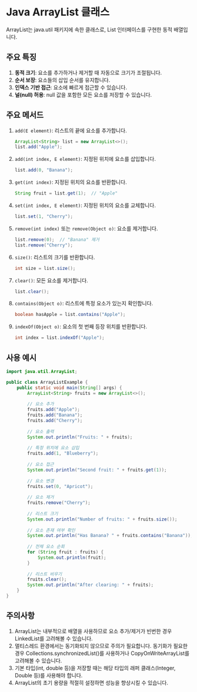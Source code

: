 # Java ArrayList 클래스

ArrayList는 java.util 패키지에 속한 클래스로, List 인터페이스를 구현한 동적 배열입니다.

## 주요 특징

1. **동적 크기**: 요소를 추가하거나 제거할 때 자동으로 크기가 조절됩니다.
2. **순서 보장**: 요소들의 삽입 순서를 유지합니다.
3. **인덱스 기반 접근**: 요소에 빠르게 접근할 수 있습니다.
4. **널(null) 허용**: null 값을 포함한 모든 요소를 저장할 수 있습니다.

## 주요 메서드

1. `add(E element)`: 리스트의 끝에 요소를 추가합니다.

   ```java
   ArrayList<String> list = new ArrayList<>();
   list.add("Apple");
   ```

2. `add(int index, E element)`: 지정된 위치에 요소를 삽입합니다.

   ```java
   list.add(0, "Banana");
   ```

3. `get(int index)`: 지정된 위치의 요소를 반환합니다.

   ```java
   String fruit = list.get(1);  // "Apple"
   ```

4. `set(int index, E element)`: 지정된 위치의 요소를 교체합니다.

   ```java
   list.set(1, "Cherry");
   ```

5. `remove(int index)` 또는 `remove(Object o)`: 요소를 제거합니다.

   ```java
   list.remove(0);  // "Banana" 제거
   list.remove("Cherry");
   ```

6. `size()`: 리스트의 크기를 반환합니다.

   ```java
   int size = list.size();
   ```

7. `clear()`: 모든 요소를 제거합니다.

   ```java
   list.clear();
   ```

8. `contains(Object o)`: 리스트에 특정 요소가 있는지 확인합니다.

   ```java
   boolean hasApple = list.contains("Apple");
   ```

9. `indexOf(Object o)`: 요소의 첫 번째 등장 위치를 반환합니다.

   ```java
   int index = list.indexOf("Apple");
   ```

## 사용 예시

```java
import java.util.ArrayList;

public class ArrayListExample {
    public static void main(String[] args) {
        ArrayList<String> fruits = new ArrayList<>();
        
        // 요소 추가
        fruits.add("Apple");
        fruits.add("Banana");
        fruits.add("Cherry");
        
        // 요소 출력
        System.out.println("Fruits: " + fruits);
        
        // 특정 위치에 요소 삽입
        fruits.add(1, "Blueberry");
        
        // 요소 접근
        System.out.println("Second fruit: " + fruits.get(1));
        
        // 요소 변경
        fruits.set(0, "Apricot");
        
        // 요소 제거
        fruits.remove("Cherry");
        
        // 리스트 크기
        System.out.println("Number of fruits: " + fruits.size());
        
        // 요소 존재 여부 확인
        System.out.println("Has Banana? " + fruits.contains("Banana"));
        
        // 전체 요소 순회
        for (String fruit : fruits) {
            System.out.println(fruit);
        }
        
        // 리스트 비우기
        fruits.clear();
        System.out.println("After clearing: " + fruits);
    }
}
```

## 주의사항

1. ArrayList는 내부적으로 배열을 사용하므로 요소 추가/제거가 빈번한 경우 LinkedList를 고려해볼 수 있습니다.
2. 멀티스레드 환경에서는 동기화되지 않으므로 주의가 필요합니다. 동기화가 필요한 경우 Collections.synchronizedList()를 사용하거나 CopyOnWriteArrayList를 고려해볼 수 있습니다.
3. 기본 타입(int, double 등)을 저장할 때는 해당 타입의 래퍼 클래스(Integer, Double 등)를 사용해야 합니다.
4. ArrayList의 초기 용량을 적절히 설정하면 성능을 향상시킬 수 있습니다.
